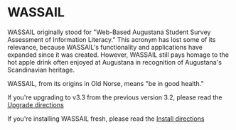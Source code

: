 # WASSAIL

WASSAIL originally stood for "Web-Based Augustana Student Survey Assessment of Information Literacy." This acronym has lost some of its relevance, because WASSAIL's functionality and applications have expanded since it was created. However, WASSAIL still pays homage to the hot apple drink often enjoyed at Augustana in recognition of Augustana's Scandinavian heritage.

WASSAIL, from its origins in Old Norse, means "be in good health."

If you're upgrading to v3.3 from the previous version 3.2, please read the [Upgrade directions](https://github.com/augustanalibrary/wassail/blob/master/UPGRADE.md)

If you're installing WASSAIL fresh, please read the [Install directions](https://github.com/augustanalibrary/wassail/blob/master/INSTALL.md)

